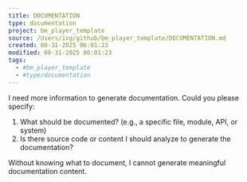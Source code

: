 ```yaml
---
title: DOCUMENTATION
type: documentation
project: bm_player_template
source: /Users/ivg/github/bm_player_template/DOCUMENTATION.md
created: 08-31-2025 06:01:23
modified: 08-31-2025 06:01:23
tags:
  - #bm_player_template
  - #type/documentation
---
```


I need more information to generate documentation. Could you please specify:

1. What should be documented? (e.g., a specific file, module, API, or system)
2. Is there source code or content I should analyze to generate the documentation?

Without knowing what to document, I cannot generate meaningful documentation content.